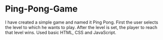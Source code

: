 # Ping-Pong-Game
I have created a simple game and named it Ping Pong. First the user selects the level to which he wants to play.  After the level is set, the player to reach that level wins. Used basic HTML, CSS and JavaScript.
